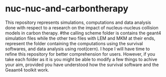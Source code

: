 # nuc-nuc-and-carbontherapy
This repository represents simulations, computations and data analysis done with respect to a research on 
the impact of nucleus-nucleus collision models in carbon therapy.
#the calling scheme folder is contains the geant4 simulation files while the other two files with LEM and MKM at their ends, 
represent the folder containing the computations using the survival softwares, and data analysis using root(cern). 
I hope I will have time to refine this repository for better comprehension for users. However, if you take each folder as it is you might be able to modify a few things to achive your aim, 
provided you have understood how the survival software and the Geaant4 toolkit work.
